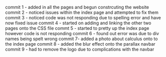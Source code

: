 commit 1 - added in all the pages and begun constrcuting the website
commit 2 - noticed issues within the index page and attempted to fix them 
commit 3 - noticed code was not responding due to spelling error and have now fixed issue 
commit 4 - started on adding and linking the other two pages onto the CSS file
commt  5 - started to pretty up the index page however code is not responding
commit 6 - found out error was due to div names being spelt wrong 
commit 7- added a photo about calculus onto to the index page 
commit 8 - added the blur effect onto the parallax navbar
commit 9 - had to remove the logo due to complications with the navbar
